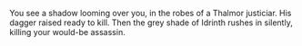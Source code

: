 You see a shadow looming over you, in the robes of a Thalmor justiciar. His dagger raised ready to kill. Then the grey shade of Idrinth rushes in silently, killing your would-be assassin.
